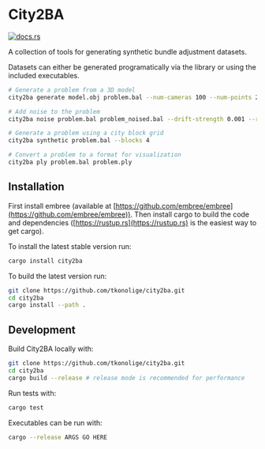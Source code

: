 # City2BA
[![docs.rs](https://docs.rs/city2ba/badge.svg)](https://docs.rs/city2ba)

A collection of tools for generating synthetic bundle adjustment datasets.

Datasets can either be generated programatically via the library or using the included executables.

```bash
# Generate a problem from a 3D model
city2ba generate model.obj problem.bal --num-cameras 100 --num-points 200

# Add noise to the problem
city2ba noise problem.bal problem_noised.bal --drift-strength 0.001 --rotation-std 0.0001

# Generate a problem using a city block grid
city2ba synthetic problem.bal --blocks 4

# Convert a problem to a format for visualization
city2ba ply problem.bal problem.ply
```

## Installation

First install embree (available at [https://github.com/embree/embree](https://github.com/embree/embree)). Then install cargo to build the code and dependencies ([https://rustup.rs](https://rustup.rs) is the easiest way to get cargo).

To install the latest stable version run:
```bash
cargo install city2ba
```
To build the latest version run:
```bash
git clone https://github.com/tkonolige/city2ba.git
cd city2ba
cargo install --path .
```

## Development

Build City2BA locally with:
```bash
git clone https://github.com/tkonolige/city2ba.git
cd city2ba
cargo build --release # release mode is recommended for performance
```
Run tests with:
```bash
cargo test
```
Executables can be run with:
```bash
cargo --release ARGS GO HERE
```
